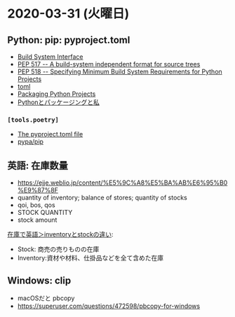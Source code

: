 # 2020-03-31 (火曜日)

## Python: pip: pyproject.toml

- [Build System Interface](https://pip.pypa.io/en/stable/reference/pip/#build-system-interface)
- [PEP 517 -- A build-system independent format for source trees](https://www.python.org/dev/peps/pep-0517/)
- [PEP 518 -- Specifying Minimum Build System Requirements for Python Projects](https://www.python.org/dev/peps/pep-0518/)
- [toml](https://github.com/toml-lang/toml)
- [Packaging Python Projects](https://packaging.python.org/tutorials/packaging-projects/)
- [Pythonとパッケージングと私](https://www.slideshare.net/aodag/python-79546865)

### `[tools.poetry]`

- [The pyproject.toml file](https://python-poetry.org/docs/pyproject/)
- [pypa/pip](https://github.com/pypa/pip)

## 英語: 在庫数量

- https://ejje.weblio.jp/content/%E5%9C%A8%E5%BA%AB%E6%95%B0%E9%87%8F
- quantity of inventory; balance of stores; quantity of stocks
- qoi, bos, qos
- STOCK QUANTITY
- stock amount 

[在庫で英語＞inventoryとstockの違い](https://ameblo.jp/premierlinks/entry-10338245103.html):

- Stock: 商売の売りものの在庫
- Inventory:資材や材料、仕掛品などを全て含めた在庫 


## Windows: clip

- macOSだと pbcopy
- https://superuser.com/questions/472598/pbcopy-for-windows
